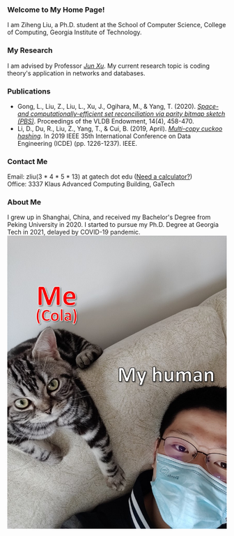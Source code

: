 ### Welcome to My Home Page!
I am Ziheng Liu, a Ph.D. student at the School of Computer Science, College of Computing, Georgia Institute of Technology.

### My Research
I am advised by Professor [<em>Jun Xu</em>](https://www.cc.gatech.edu/~jx/).
My current research topic is coding theory's application in networks and databases.

### Publications
- Gong, L., Liu, Z., Liu, L., Xu, J., Ogihara, M., & Yang, T. (2020). [<em>Space-and computationally-efficient set reconciliation via parity bitmap sketch (PBS)</em>](http://vldb.org/pvldb/vol14/p458-gong.pdf). Proceedings of the VLDB Endowment, 14(4), 458-470.
- Li, D., Du, R., Liu, Z., Yang, T., & Cui, B. (2019, April). [<em>Multi-copy cuckoo hashing</em>](https://www.researchgate.net/profile/Dagang-Li-2/publication/333320343_Multi-copy_Cuckoo_Hashing/links/5cf72569a6fdcc8475063d18/Multi-copy-Cuckoo-Hashing.pdf). In 2019 IEEE 35th International Conference on Data Engineering (ICDE) (pp. 1226-1237). IEEE.

### Contact Me
Email: zliu(3 * 4 * 5 * 13) at gatech dot edu ([Need a calculator?](https://www.google.com/search?q=3*4*5*13))  
Office: 3337 Klaus Advanced Computing Building, GaTech

### About Me
I grew up in Shanghai, China, and received my Bachelor's Degree from Peking University in 2020.
I started to pursue my Ph.D. Degree at Georgia Tech in 2021, delayed by COVID-19 pandemic.
![](me.jpg)
